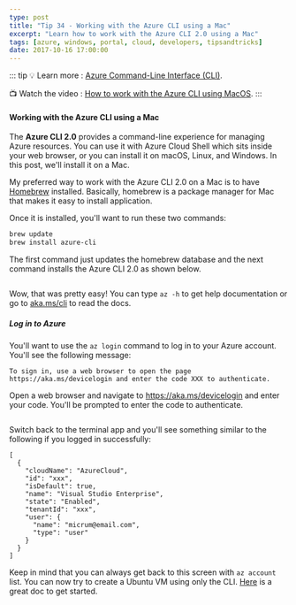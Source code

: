 ```yaml
---
type: post
title: "Tip 34 - Working with the Azure CLI using a Mac"
excerpt: "Learn how to work with the Azure CLI 2.0 using a Mac"
tags: [azure, windows, portal, cloud, developers, tipsandtricks]
date: 2017-10-16 17:00:00
---
```


::: tip
:bulb: Learn more : [Azure Command-Line Interface (CLI)](https://docs.microsoft.com/en-us/cli/azure?WT.mc_id=docs-azuredevtips-micrum).

:tv: Watch the video : [How to work with the Azure CLI using MacOS](https://www.youtube.com/watch?v=m-xUgEl6dcM&list=PLLasX02E8BPCNCK8Thcxu-Y-XcBUbhFWC&index=28?WT.mc_id=youtube-azuredevtips-micrum).
:::

#### Working with the Azure CLI using a Mac

The **Azure CLI 2.0** provides a command-line experience for managing Azure resources. You can use it with Azure Cloud Shell which sits inside your web browser, or you can install it on macOS, Linux, and Windows. In this post, we'll install it on a Mac. 


My preferred way to work with the Azure CLI 2.0 on a Mac is to have [Homebrew](https://brew.sh/) installed. Basically, homebrew is a package manager for Mac that makes it easy to install application. 

Once it is installed, you'll want to run these two commands:

```bash
brew update
brew install azure-cli
``` 

The first command just updates the homebrew database and the next command installs the Azure CLI 2.0 as shown below. 

<img :src="$withBase('/files/climac1.gif')">

Wow, that was pretty easy! You can type `az -h` to get help documentation or go to [aka.ms/cli](https://aka.ms/cli?WT.mc_id=akams-azuredevtips-micrum) to read the docs.

##### Log in to Azure

You'll want to use the `az login` command to log in to your Azure account. You'll see the following message:

```text
To sign in, use a web browser to open the page https://aka.ms/devicelogin and enter the code XXX to authenticate.
```

Open a web browser and navigate to https://aka.ms/devicelogin and enter your code. You'll be prompted to enter the code to authenticate. 

<img :src="$withBase('/files/azuredevlogin.png')">


Switch back to the terminal app and you'll see something similar to the following if you logged in successfully:

```text
[
  {
    "cloudName": "AzureCloud",
    "id": "xxx",
    "isDefault": true,
    "name": "Visual Studio Enterprise",
    "state": "Enabled",
    "tenantId": "xxx",
    "user": {
      "name": "micrum@email.com",
      "type": "user"
    }
  }
]
```

Keep in mind that you can always get back to this screen with `az account` list. You can now try to create a Ubuntu VM using only the CLI. [Here](https://docs.microsoft.com/en-us/azure/virtual-machines/linux/quick-create-cli?WT.mc_id=docs-azuredevtips-micrum) is a great doc to get started. 
